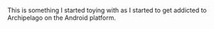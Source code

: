 This is something I started toying with as I started to get addicted to Archipelago on the Android platform.